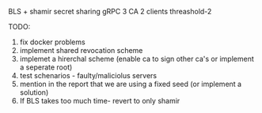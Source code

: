 BLS + shamir secret sharing 
gRPC
3 CA 
2 clients 
threashold-2 

TODO:
1. fix docker problems
3. implement shared revocation scheme
4. implemet a hirerchal scheme (enable ca to sign other ca's or implement a seperate root)
5. test schenarios - faulty/maliciolus servers 
6. mention in the report that we are using a fixed seed (or implement a solution)
7. If BLS takes too much time- revert to only shamir 
